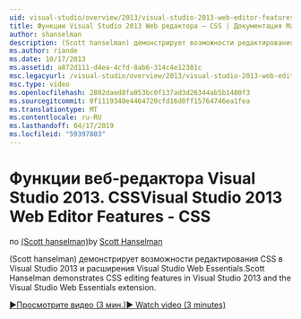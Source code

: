 ```yaml
---
uid: visual-studio/overview/2013/visual-studio-2013-web-editor-features-css
title: Функции Visual Studio 2013 Web редактора — CSS | Документация Майкрософт
author: shanselman
description: (Scott hanselman) демонстрирует возможности редактирования CSS в Visual Studio 2013 и расширения Visual Studio Web Essentials.
ms.author: riande
ms.date: 10/17/2013
ms.assetid: a872d111-d4ea-4cfd-8ab6-314c4e12301c
msc.legacyurl: /visual-studio/overview/2013/visual-studio-2013-web-editor-features-css
msc.type: video
ms.openlocfilehash: 2802daed8fa053bc0f137ad3d26344ab5b1480f3
ms.sourcegitcommit: 0f1119340e4464720cfd16d0ff15764746ea1fea
ms.translationtype: MT
ms.contentlocale: ru-RU
ms.lasthandoff: 04/17/2019
ms.locfileid: "59397803"
---
```

# <a name="visual-studio-2013-web-editor-features---css"></a><span data-ttu-id="793ef-103">Функции веб-редактора Visual Studio 2013. CSS</span><span class="sxs-lookup"><span data-stu-id="793ef-103">Visual Studio 2013 Web Editor Features - CSS</span></span>

<span data-ttu-id="793ef-104">по [(Scott hanselman)](https://github.com/shanselman)</span><span class="sxs-lookup"><span data-stu-id="793ef-104">by [Scott Hanselman](https://github.com/shanselman)</span></span>

<span data-ttu-id="793ef-105">(Scott hanselman) демонстрирует возможности редактирования CSS в Visual Studio 2013 и расширения Visual Studio Web Essentials.</span><span class="sxs-lookup"><span data-stu-id="793ef-105">Scott Hanselman demonstrates CSS editing features in Visual Studio 2013 and the Visual Studio Web Essentials extension.</span></span>

[<span data-ttu-id="793ef-106">&#9654;Просмотрите видео (3 мин.)</span><span class="sxs-lookup"><span data-stu-id="793ef-106">&#9654; Watch video (3 minutes)</span></span>](https://channel9.msdn.com/Blogs/ASP-NET-Site-Videos/visual-studio-2013-web-editor-features-css)
